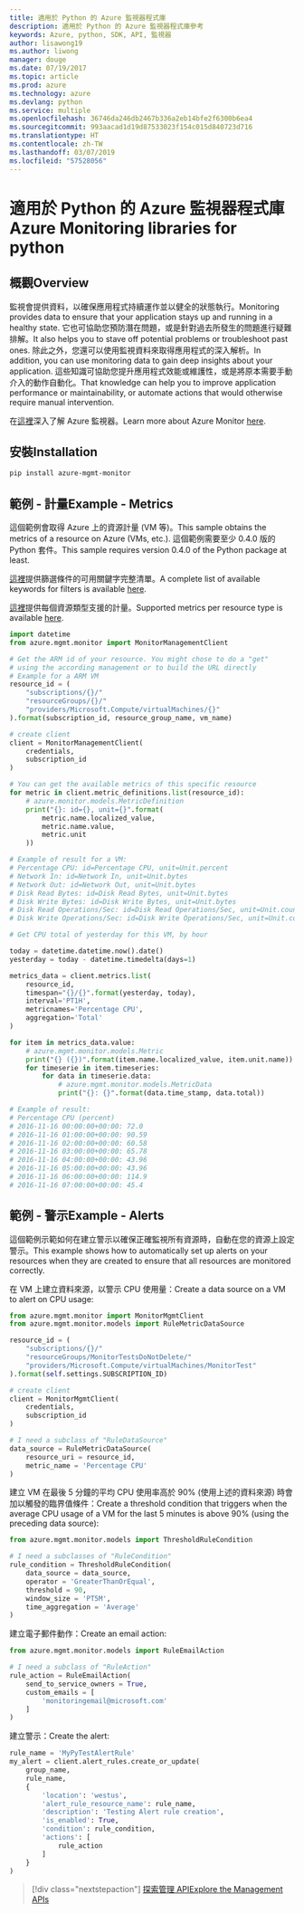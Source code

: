 ```yaml
---
title: 適用於 Python 的 Azure 監視器程式庫
description: 適用於 Python 的 Azure 監視器程式庫參考
keywords: Azure, python, SDK, API, 監視器
author: lisawong19
ms.author: liwong
manager: douge
ms.date: 07/19/2017
ms.topic: article
ms.prod: azure
ms.technology: azure
ms.devlang: python
ms.service: multiple
ms.openlocfilehash: 36746da246db2467b336a2eb14bfe2f6300b6ea4
ms.sourcegitcommit: 993aacad1d19d87533023f154c015d840723d716
ms.translationtype: HT
ms.contentlocale: zh-TW
ms.lasthandoff: 03/07/2019
ms.locfileid: "57528056"
---
```

# <a name="azure-monitoring-libraries-for-python"></a><span data-ttu-id="d6a0e-104">適用於 Python 的 Azure 監視器程式庫</span><span class="sxs-lookup"><span data-stu-id="d6a0e-104">Azure Monitoring libraries for python</span></span>

## <a name="overview"></a><span data-ttu-id="d6a0e-105">概觀</span><span class="sxs-lookup"><span data-stu-id="d6a0e-105">Overview</span></span> 
<span data-ttu-id="d6a0e-106">監視會提供資料，以確保應用程式持續運作並以健全的狀態執行。</span><span class="sxs-lookup"><span data-stu-id="d6a0e-106">Monitoring provides data to ensure that your application stays up and running in a healthy state.</span></span> <span data-ttu-id="d6a0e-107">它也可協助您預防潛在問題，或是針對過去所發生的問題進行疑難排解。</span><span class="sxs-lookup"><span data-stu-id="d6a0e-107">It also helps you to stave off potential problems or troubleshoot past ones.</span></span> <span data-ttu-id="d6a0e-108">除此之外，您還可以使用監視資料來取得應用程式的深入解析。</span><span class="sxs-lookup"><span data-stu-id="d6a0e-108">In addition, you can use monitoring data to gain deep insights about your application.</span></span> <span data-ttu-id="d6a0e-109">這些知識可協助您提升應用程式效能或維護性，或是將原本需要手動介入的動作自動化。</span><span class="sxs-lookup"><span data-stu-id="d6a0e-109">That knowledge can help you to improve application performance or maintainability, or automate actions that would otherwise require manual intervention.</span></span>

<span data-ttu-id="d6a0e-110">在[這裡](https://docs.microsoft.com/azure/monitoring-and-diagnostics/monitoring-overview-azure-monitor)深入了解 Azure 監視器。</span><span class="sxs-lookup"><span data-stu-id="d6a0e-110">Learn more about Azure Monitor [here](https://docs.microsoft.com/azure/monitoring-and-diagnostics/monitoring-overview-azure-monitor).</span></span> 

## <a name="installation"></a><span data-ttu-id="d6a0e-111">安裝</span><span class="sxs-lookup"><span data-stu-id="d6a0e-111">Installation</span></span>
```bash
pip install azure-mgmt-monitor
```

## <a name="example---metrics"></a><span data-ttu-id="d6a0e-112">範例 - 計量</span><span class="sxs-lookup"><span data-stu-id="d6a0e-112">Example - Metrics</span></span>
<span data-ttu-id="d6a0e-113">這個範例會取得 Azure 上的資源計量 (VM 等)。</span><span class="sxs-lookup"><span data-stu-id="d6a0e-113">This sample obtains the metrics of a resource on Azure (VMs, etc.).</span></span> <span data-ttu-id="d6a0e-114">這個範例需要至少 0.4.0 版的 Python 套件。</span><span class="sxs-lookup"><span data-stu-id="d6a0e-114">This sample requires version 0.4.0 of the Python package at least.</span></span>

<span data-ttu-id="d6a0e-115">[這裡](https://msdn.microsoft.com/library/azure/mt743622.aspx)提供篩選條件的可用關鍵字完整清單。</span><span class="sxs-lookup"><span data-stu-id="d6a0e-115">A complete list of available keywords for filters is available [here](https://msdn.microsoft.com/library/azure/mt743622.aspx).</span></span>

<span data-ttu-id="d6a0e-116">[這裡](https://docs.microsoft.com/azure/monitoring-and-diagnostics/monitoring-supported-metrics)提供每個資源類型支援的計量。</span><span class="sxs-lookup"><span data-stu-id="d6a0e-116">Supported metrics per resource type is available [here](https://docs.microsoft.com/azure/monitoring-and-diagnostics/monitoring-supported-metrics).</span></span>

```python
import datetime
from azure.mgmt.monitor import MonitorManagementClient

# Get the ARM id of your resource. You might chose to do a "get"
# using the according management or to build the URL directly
# Example for a ARM VM
resource_id = (
    "subscriptions/{}/"
    "resourceGroups/{}/"
    "providers/Microsoft.Compute/virtualMachines/{}"
).format(subscription_id, resource_group_name, vm_name)

# create client
client = MonitorManagementClient(
    credentials,
    subscription_id
)

# You can get the available metrics of this specific resource
for metric in client.metric_definitions.list(resource_id):
    # azure.monitor.models.MetricDefinition
    print("{}: id={}, unit={}".format(
        metric.name.localized_value,
        metric.name.value,
        metric.unit
    ))

# Example of result for a VM:
# Percentage CPU: id=Percentage CPU, unit=Unit.percent
# Network In: id=Network In, unit=Unit.bytes
# Network Out: id=Network Out, unit=Unit.bytes
# Disk Read Bytes: id=Disk Read Bytes, unit=Unit.bytes
# Disk Write Bytes: id=Disk Write Bytes, unit=Unit.bytes
# Disk Read Operations/Sec: id=Disk Read Operations/Sec, unit=Unit.count_per_second
# Disk Write Operations/Sec: id=Disk Write Operations/Sec, unit=Unit.count_per_second

# Get CPU total of yesterday for this VM, by hour

today = datetime.datetime.now().date()
yesterday = today - datetime.timedelta(days=1)

metrics_data = client.metrics.list(
    resource_id,
    timespan="{}/{}".format(yesterday, today),
    interval='PT1H',
    metricnames='Percentage CPU',
    aggregation='Total'
)

for item in metrics_data.value:
    # azure.mgmt.monitor.models.Metric
    print("{} ({})".format(item.name.localized_value, item.unit.name))
    for timeserie in item.timeseries:
        for data in timeserie.data:
            # azure.mgmt.monitor.models.MetricData
            print("{}: {}".format(data.time_stamp, data.total))

# Example of result:
# Percentage CPU (percent)
# 2016-11-16 00:00:00+00:00: 72.0
# 2016-11-16 01:00:00+00:00: 90.59
# 2016-11-16 02:00:00+00:00: 60.58
# 2016-11-16 03:00:00+00:00: 65.78
# 2016-11-16 04:00:00+00:00: 43.96
# 2016-11-16 05:00:00+00:00: 43.96
# 2016-11-16 06:00:00+00:00: 114.9
# 2016-11-16 07:00:00+00:00: 45.4
```

## <a name="example---alerts"></a><span data-ttu-id="d6a0e-117">範例 - 警示</span><span class="sxs-lookup"><span data-stu-id="d6a0e-117">Example - Alerts</span></span>
<span data-ttu-id="d6a0e-118">這個範例示範如何在建立警示以確保正確監視所有資源時，自動在您的資源上設定警示。</span><span class="sxs-lookup"><span data-stu-id="d6a0e-118">This example shows how to automatically set up alerts on your resources when they are created to ensure that all resources are monitored correctly.</span></span>

<span data-ttu-id="d6a0e-119">在 VM 上建立資料來源，以警示 CPU 使用量：</span><span class="sxs-lookup"><span data-stu-id="d6a0e-119">Create a data source on a VM to alert on CPU usage:</span></span>
```python
from azure.mgmt.monitor import MonitorMgmtClient
from azure.mgmt.monitor.models import RuleMetricDataSource

resource_id = (
    "subscriptions/{}/"
    "resourceGroups/MonitorTestsDoNotDelete/"
    "providers/Microsoft.Compute/virtualMachines/MonitorTest"
).format(self.settings.SUBSCRIPTION_ID)

# create client
client = MonitorMgmtClient(
    credentials,
    subscription_id
)

# I need a subclass of "RuleDataSource"
data_source = RuleMetricDataSource(
    resource_uri = resource_id,
    metric_name = 'Percentage CPU'
)
```
<span data-ttu-id="d6a0e-120">建立 VM 在最後 5 分鐘的平均 CPU 使用率高於 90% (使用上述的資料來源) 時會加以觸發的臨界值條件：</span><span class="sxs-lookup"><span data-stu-id="d6a0e-120">Create a threshold condition that triggers when the average CPU usage of a VM for the last 5 minutes is above 90% (using the preceding data source):</span></span>
```python
from azure.mgmt.monitor.models import ThresholdRuleCondition

# I need a subclasses of "RuleCondition"
rule_condition = ThresholdRuleCondition(
    data_source = data_source,
    operator = 'GreaterThanOrEqual',
    threshold = 90,
    window_size = 'PT5M',
    time_aggregation = 'Average'
)
```

<span data-ttu-id="d6a0e-121">建立電子郵件動作：</span><span class="sxs-lookup"><span data-stu-id="d6a0e-121">Create an email action:</span></span>
```python
from azure.mgmt.monitor.models import RuleEmailAction

# I need a subclass of "RuleAction"
rule_action = RuleEmailAction(
    send_to_service_owners = True,
    custom_emails = [
        'monitoringemail@microsoft.com'
    ]
)
```

<span data-ttu-id="d6a0e-122">建立警示：</span><span class="sxs-lookup"><span data-stu-id="d6a0e-122">Create the alert:</span></span>
```python
rule_name = 'MyPyTestAlertRule'
my_alert = client.alert_rules.create_or_update(
    group_name,
    rule_name,
    {
        'location': 'westus',
        'alert_rule_resource_name': rule_name,
        'description': 'Testing Alert rule creation',
        'is_enabled': True,
        'condition': rule_condition,
        'actions': [
            rule_action
        ]
    }
)
```
> [!div class="nextstepaction"]
> [<span data-ttu-id="d6a0e-123">探索管理 API</span><span class="sxs-lookup"><span data-stu-id="d6a0e-123">Explore the Management APIs</span></span>](/python/api/overview/azure/monitoring/management)
